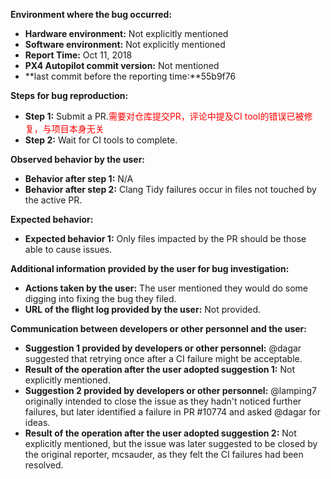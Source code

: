 **Environment where the bug occurred:**

- **Hardware environment:** Not explicitly mentioned
- **Software environment:** Not explicitly mentioned
- **Report Time:** Oct 11, 2018
- **PX4 Autopilot commit version:** Not mentioned
- **last commit before the reporting time:**55b9f76

**Steps for bug reproduction:**

- **Step 1:** Submit a PR.<font color='red'>需要对仓库提交PR，评论中提及CI tool的错误已被修复，与项目本身无关</font>
- **Step 2:** Wait for CI tools to complete.

**Observed behavior by the user:**

- **Behavior after step 1:** N/A
- **Behavior after step 2:** Clang Tidy failures occur in files not touched by the active PR.

**Expected behavior:**

- **Expected behavior 1:** Only files impacted by the PR should be those able to cause issues.

**Additional information provided by the user for bug investigation:**

- **Actions taken by the user:** The user mentioned they would do some digging into fixing the bug they filed.
- **URL of the flight log provided by the user:** Not provided.

**Communication between developers or other personnel and the user:**

- **Suggestion 1 provided by developers or other personnel:** @dagar suggested that retrying once after a CI failure might be acceptable.
- **Result of the operation after the user adopted suggestion 1:** Not explicitly mentioned.
- **Suggestion 2 provided by developers or other personnel:** @lamping7 originally intended to close the issue as they hadn't noticed further failures, but later identified a failure in PR #10774 and asked @dagar for ideas.
- **Result of the operation after the user adopted suggestion 2:** Not explicitly mentioned, but the issue was later suggested to be closed by the original reporter, mcsauder, as they felt the CI failures had been resolved.
